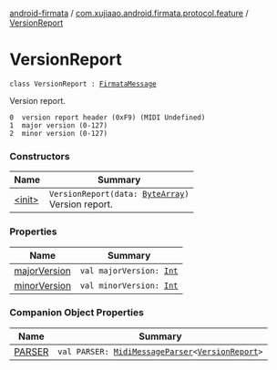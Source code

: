 [android-firmata](../../index.md) / [com.xujiaao.android.firmata.protocol.feature](../index.md) / [VersionReport](./index.md)

# VersionReport

`class VersionReport : `[`FirmataMessage`](../../com.xujiaao.android.firmata.protocol/-firmata-message.md)

Version report.

```
0  version report header (0xF9) (MIDI Undefined)
1  major version (0-127)
2  minor version (0-127)
```

### Constructors

| Name | Summary |
|---|---|
| [&lt;init&gt;](-init-.md) | `VersionReport(data: `[`ByteArray`](https://kotlinlang.org/api/latest/jvm/stdlib/kotlin/-byte-array/index.html)`)`<br>Version report. |

### Properties

| Name | Summary |
|---|---|
| [majorVersion](major-version.md) | `val majorVersion: `[`Int`](https://kotlinlang.org/api/latest/jvm/stdlib/kotlin/-int/index.html) |
| [minorVersion](minor-version.md) | `val minorVersion: `[`Int`](https://kotlinlang.org/api/latest/jvm/stdlib/kotlin/-int/index.html) |

### Companion Object Properties

| Name | Summary |
|---|---|
| [PARSER](-p-a-r-s-e-r.md) | `val PARSER: `[`MidiMessageParser`](../../com.xujiaao.android.firmata.protocol/-midi-message-parser/index.md)`<`[`VersionReport`](./index.md)`>` |
